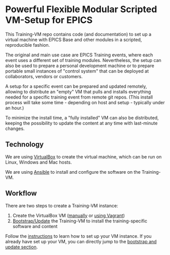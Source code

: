 # Powerful Flexible Modular Scripted VM-Setup for EPICS

This Training-VM repo contains code (and documentation)
to set up a virtual machine with EPICS Base and other modules
in a scripted, reproducible fashion.

The original and main use case are EPICS Training events,
where each event uses a different set of training modules.
Nevertheless, the setup can also be used
to prepare a personal development machine
or to prepare portable small instances of "control system"
that can be deployed at collaborators, vendors or customers.

A setup for a specific event can be prepared and updated remotely,
allowing to distribute an "empty" VM
that pulls and installs everything needed for a specific training event
from remote git repos.
(This install process will take some time - depending on host and setup -
typically under an hour.)

To minimize the install time,
a "fully installed" VM can also be distributed,
keeping the possibility to update the content at any time
with last-minute changes.

## Technology

We are using [VirtualBox](https://www.oracle.com/virtualization/virtualbox/)
to create the virtual machine,
which can be run on Linux, Windows and Mac hosts.

We are using [Ansible](https://docs.ansible.com/)
to install and configure the software on the Training-VM.

## Workflow

There are two steps to create a Training-VM instance:

1. Create the VirtualBox VM
   ([manually](doc/creating-vm-from-scratch.md) or
   [using Vagrant](doc/creating-vm-using-vagrant))
2. [Bootstrap/Update](doc/bootstrap-update-vm.md) the Training-VM
   to install the training-specific software and content

Follow the [instructions](doc/instructions.md)
to learn how to set up your VM instance.
If you already have set up your VM,
you can directly jump to the
[bootstrap and update section](doc/bootstrap-update-vm).
